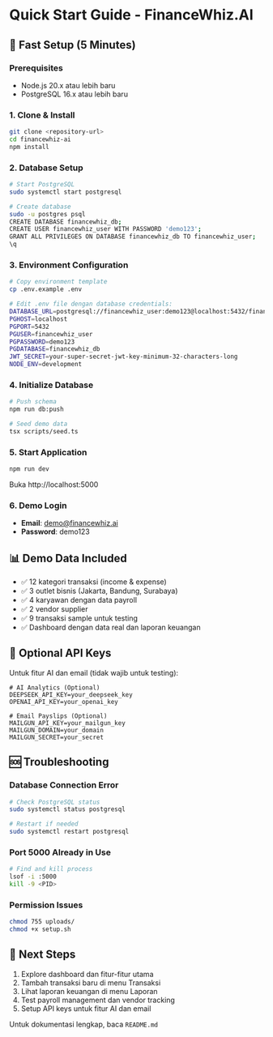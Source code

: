 # Quick Start Guide - FinanceWhiz.AI

## 🚀 Fast Setup (5 Minutes)

### Prerequisites
- Node.js 20.x atau lebih baru
- PostgreSQL 16.x atau lebih baru

### 1. Clone & Install
```bash
git clone <repository-url>
cd financewhiz-ai
npm install
```

### 2. Database Setup
```bash
# Start PostgreSQL
sudo systemctl start postgresql

# Create database
sudo -u postgres psql
CREATE DATABASE financewhiz_db;
CREATE USER financewhiz_user WITH PASSWORD 'demo123';
GRANT ALL PRIVILEGES ON DATABASE financewhiz_db TO financewhiz_user;
\q
```

### 3. Environment Configuration
```bash
# Copy environment template
cp .env.example .env

# Edit .env file dengan database credentials:
DATABASE_URL=postgresql://financewhiz_user:demo123@localhost:5432/financewhiz_db
PGHOST=localhost
PGPORT=5432
PGUSER=financewhiz_user
PGPASSWORD=demo123
PGDATABASE=financewhiz_db
JWT_SECRET=your-super-secret-jwt-key-minimum-32-characters-long
NODE_ENV=development
```

### 4. Initialize Database
```bash
# Push schema
npm run db:push

# Seed demo data
tsx scripts/seed.ts
```

### 5. Start Application
```bash
npm run dev
```

Buka http://localhost:5000

### 6. Demo Login
- **Email**: demo@financewhiz.ai
- **Password**: demo123

## 📊 Demo Data Included

- ✅ 12 kategori transaksi (income & expense)
- ✅ 3 outlet bisnis (Jakarta, Bandung, Surabaya)  
- ✅ 4 karyawan dengan data payroll
- ✅ 2 vendor supplier
- ✅ 9 transaksi sample untuk testing
- ✅ Dashboard dengan data real dan laporan keuangan

## 🔧 Optional API Keys

Untuk fitur AI dan email (tidak wajib untuk testing):

```env
# AI Analytics (Optional)
DEEPSEEK_API_KEY=your_deepseek_key
OPENAI_API_KEY=your_openai_key

# Email Payslips (Optional)
MAILGUN_API_KEY=your_mailgun_key
MAILGUN_DOMAIN=your_domain
MAILGUN_SECRET=your_secret
```

## 🆘 Troubleshooting

### Database Connection Error
```bash
# Check PostgreSQL status
sudo systemctl status postgresql

# Restart if needed
sudo systemctl restart postgresql
```

### Port 5000 Already in Use
```bash
# Find and kill process
lsof -i :5000
kill -9 <PID>
```

### Permission Issues
```bash
chmod 755 uploads/
chmod +x setup.sh
```

## 📖 Next Steps

1. Explore dashboard dan fitur-fitur utama
2. Tambah transaksi baru di menu Transaksi
3. Lihat laporan keuangan di menu Laporan
4. Test payroll management dan vendor tracking
5. Setup API keys untuk fitur AI dan email

Untuk dokumentasi lengkap, baca `README.md`